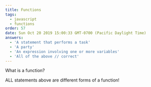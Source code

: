 ```yaml
---
title: Functions
tags: 
  - javascript
  - functions
order: 57
date: Sun Oct 20 2019 15:00:33 GMT-0700 (Pacific Daylight Time)
answers: 
  - 'A statement that performs a task'
  - 'A party'
  - 'An expression involving one or more variables'
  - 'All of the above // correct'
---
```


What is a function?

<!-- explanation -->

ALL statements above are different forms of a function!

